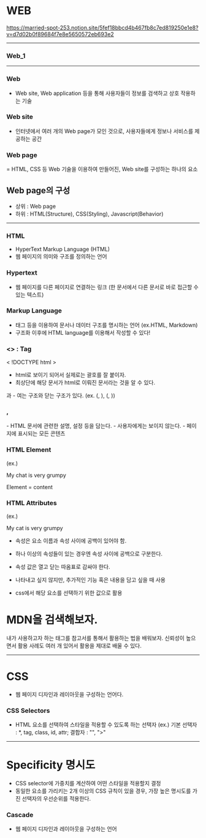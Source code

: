 # WEB
https://married-spot-253.notion.site/5fef18bbcd4b467fb8c7ed819250e1e8?v=d7d02b0f89684f7e8e5650572eb693e2

---
### Web_1

---
### Web
- Web site, Web application 등을 통해 사용자들이 정보를 검색하고 상호 작용하는 기술

### Web site
- 인터넷에서 여러 개의 Web page가 모인 것으로, 사용자들에게 정보나 서비스를 제공하는 공간

### Web page
= HTML, CSS 등 Web 기술을 이용하여 만들어진, Web site를 구성하는 하나의 요소

## Web page의 구성
- 상위 : Web page
- 하위 : HTML(Structure), CSS(Styling), Javascript(Behavior)

---
### HTML
- HyperText Markup Language (HTML)
- 웹 페이지의 의미와 구조를 정의하는 언어

### Hypertext
- 웹 페이지를 다른 페이지로 연결하는 링크 (한 문서에서 다른 문서로 바로 접근할 수 있는 텍스트)

### Markup Language
- 태그 등을 이용하여 문서나 데이터 구조를 명시하는 언어 (ex.HTML, Markdown)
- 구조화 이후에 HTML language를 이용해서 작성할 수 있다!

### <> : Tag
< !DOCTYPE html >
- html로 보이기 되어서 실제로는 괄호를 잘 붙이자.
- 최상단에 해당 문서가 html로 이뤄진 문서라는 것을 알 수 있다.
<html> 과 </html>
- 여는 구조와 닫는 구조가 있다. (ex. (<head>, </head>), (<body>, </body>))

### <head>, <body>
<head>
- HTML 문서에 관련한 설명, 설정 등을 담는다.
- 사용자에게는 보이지 않는다.
<body>
- 페이지에 표시되는 모든 콘텐츠

### HTML Element
(ex.) <p>My chat is very grumpy</p>
Element = <opening tag> content <closing tag>

### HTML Attributes
(ex.) <p class = "editor-note">My cat is very grumpy</p>
- 속성은 요소 이름과 속성 사이에 공백이 있어야 함.
- 하나 이상의 속성들이 있는 경우엔 속성 사이에 공백으로 구분한다.
- 속성 값은 열고 닫는 따옴표로 감싸야 한다.

- 나타내고 싶지 않지만, 추가적인 기능 혹은 내용을 담고 싶을 때 사용
- css에서 해당 요소를 선택하기 위한 값으로 활용

# MDN을 검색해보자.
내가 사용하고자 하는 태그를 참고서를 통해서 활용하는 법을 배워보자.
신뢰성이 높으면서 활용 사례도 여러 개 있어서 활용을 제대로 배울 수 있다.

---
# CSS
- 웹 페이지 디자인과 레이아웃을 구성하는 언어다.

### CSS Selectors
- HTML 요소를 선택하여 스타일을 적용할 수 있도록 하는 선택자
(ex.) 기본 선택자 : *, tag, class, id, attr; 결합자 : "", ">"

---
# Specificity 명시도
- CSS selector에 가중치를 계산하여 어떤 스타일을 적용할지 결정
- 동일한 요소를 가리키는 2개 이상의 CSS 규칙이 있을 경우, 가장 높은 명시도를 가진 선택자의 우선순위를 적용한다.

### Cascade
- 웹 페이지 디자인과 레이아웃을 구성하는 언어